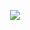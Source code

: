 <p align='center'>
    <img src="https://capsule-render.vercel.app/api?type=waving&color=auto&height=300&section=header&text=🥸Hi%20there&fontSize=90&animation=fadeIn&fontAlignY=38&desc=I'm%20coding%20right%20now%20&descAlignY=51&descAlign=62"/>
</p>
<!--
**ngeetl/ngeetl** is a ✨ _special_ ✨ repository because its `README.md` (this file) appears on your GitHub profile.

Here are some ideas to get you started:

- 🔭 I’m currently working on ...
- 🌱 I’m currently learning ...
- 👯 I’m looking to collaborate on ...
- 🤔 I’m looking for help with ...
- 💬 Ask me about ...
- 📫 How to reach me: ...
- 😄 Pronouns: ...
- ⚡ Fun fact: ...
-->
